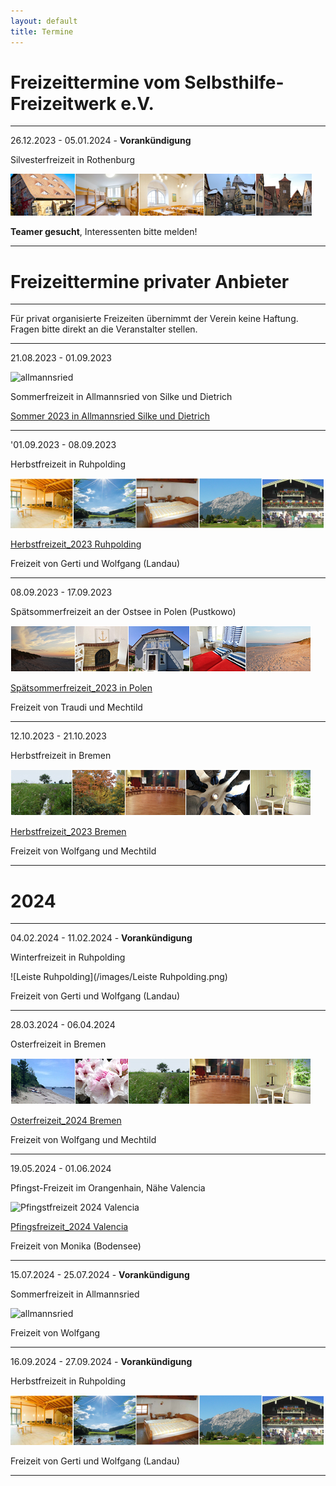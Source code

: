 ```yaml
---
layout: default
title: Termine
---
```

# Freizeittermine vom Selbsthilfe-Freizeitwerk e.V.

--------------------------------------------------------------------------------------------------

26.12.2023 - 05.01.2024 - **Vorankündigung**

Silvesterfreizeit in Rothenburg 

![Rothenburg op der Tauber](/images/rothenburg.png)

**Teamer gesucht**, Interessenten bitte melden!

---------------------------------------------------------------------------------------------------

# Freizeittermine privater Anbieter

---------------------------------------------------------------------------------------------------

Für privat organisierte Freizeiten übernimmt der Verein keine Haftung. Fragen bitte direkt an die Veranstalter stellen.

-----------------------------------------------------------------------------------------------------

21.08.2023 - 01.09.2023 

![allmannsried](/images/allmansried.jpeg)

Sommerfreizeit in Allmannsried von Silke und Dietrich

[Sommer 2023 in Allmannsried Silke und Dietrich](pdf/AusschreibungAllmannsried2023_2.pdf)

------------------------------------------------------------------------------------------------------

'01.09.2023 - 08.09.2023  

Herbstfreizeit in Ruhpolding

![ruhpolding](/images/bildleiste_2021.png)

[Herbstfreizeit_2023 Ruhpolding](pdf/Herbstfreizeit_2023.pdf)

Freizeit von Gerti und Wolfgang (Landau)

--------------------------------------------------------------------------------------------------------

08.09.2023 - 17.09.2023

Spätsommerfreizeit an der Ostsee in Polen (Pustkowo)

![Polen](/images/Leiste_Polen.jpg)

[Spätsommerfreizeit_2023 in Polen](pdf/EinladungPolen23.pdf)

Freizeit von Traudi und Mechtild

--------------------------------------------------------------------------------------------------------

12.10.2023 - 21.10.2023

Herbstfreizeit in Bremen

![Bremen](/images/Leiste_Herbst_neuab10.3.23.jpg)

[Herbstfreizeit_2023 Bremen](pdf/HerbstfreizeitinBremen.pdf)

Freizeit von Wolfgang und Mechtild

--------------------------------------------------------------------------------------------------------
# 2024
--------------------------------------------------------------------------------------------------------

04.02.2024 - 11.02.2024 - **Vorankündigung**

Winterfreizeit in Ruhpolding 

![Leiste Ruhpolding](/images/Leiste Ruhpolding.png)

Freizeit von Gerti und Wolfgang (Landau)

--------------------------------------------------------------------------------------------------------

28.03.2024 - 06.04.2024

Osterfreizeit in Bremen

![Leiste Bremen](/images/Leiste_Ostern_neuab10.3.23.jpg)

[Osterfreizeit_2024 Bremen](pdf/Osterfreizeit2024Bremen-Blumenthal.pdf)

Freizeit von Wolfgang und Mechtild

--------------------------------------------------------------------------------------------------------

19.05.2024 - 01.06.2024

Pfingst-Freizeit im Orangenhain, Nähe Valencia

![Pfingstfreizeit 2024 Valencia](https://ik.imagekit.io/zcrl68n9dky/tr:oi-images@@Bild1.avif,ox-0,oy-0,ow-94,oh-68:oi-images@@Bild2.avif,ox-97,oy-0,ow-94,oh-68:oi-images@@Bild3.avif,ox-194,oy-0,ow-94,oh-68:oi-images@@Bild4.jfif,ox-291,oy-0,ow-94,oh-68:oi-images@@/white.jpg)

[Pfingsfreizeit_2024 Valencia](pdf/Pfingst.pdf)

Freizeit von Monika (Bodensee)

---------------------------------------------------------------------------------------------------------

15.07.2024 - 25.07.2024  -  **Vorankündigung**

Sommerfreizeit in Allmannsried

![allmannsried](/images/allmansried.jpeg)

Freizeit von Wolfgang

---------------------------------------------------------------------------------------------------------

16.09.2024 - 27.09.2024 - **Vorankündigung**

Herbstfreizeit in Ruhpolding 

![ruhpolding](/images/bildleiste_2021.png)

Freizeit von Gerti und Wolfgang (Landau)

-------------------------------------------------------------------------------------------------------




